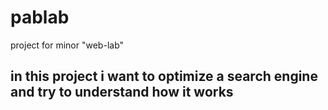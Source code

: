 # pablab
project for minor "web-lab"
## in this project i want to optimize a search engine and try to understand how it works
